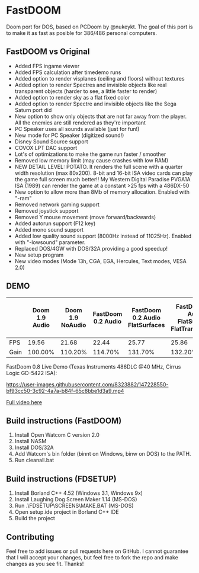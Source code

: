 # FastDOOM
Doom port for DOS, based on PCDoom by @nukeykt. The goal of this port is to make it as fast as posible for 386/486 personal computers.

## FastDOOM vs Original

* Added FPS ingame viewer
* Added FPS calculation after timedemo runs
* Added option to render visplanes (ceiling and floors) without textures
* Added option to render Spectres and invisible objects like real transparent objects (harder to see, a little faster to render)
* Added option to render sky as a flat fixed color
* Added option to render Spectre and invisible objects like the Sega Saturn port did
* New option to show only objects that are not far away from the player. All the enemies are still rendered as they're important
* PC Speaker uses all sounds available (just for fun!)
* New mode for PC Speaker (digitized sound!)
* Disney Sound Source support
* COVOX LPT DAC support
* Lot's of optimizations to make the game run faster / smoother
* Removed low memory limit (may cause crashes with low RAM)
* NEW DETAIL LEVEL: POTATO. It renders the full scene with a quarter width resolution (max 80x200). 8-bit and 16-bit ISA video cards can play the game full screen much better!! My Western Digital Paradise PVGA1A ISA (1989) can render the game at a constant >25 fps with a 486DX-50
* New option to allow more than 8Mb of memory allocation. Enabled with "-ram"
* Removed network gaming support
* Removed joystick support
* Removed Y mouse movement (move forward/backwards)
* Added autorun support (F12 key)
* Added mono sound support
* Added low quality sound support (8000Hz instead of 11025Hz). Enabled with "-lowsound" parameter.
* Replaced DOS/4GW with DOS/32A providing a good speedup!
* New setup program
* New video modes (Mode 13h, CGA, EGA, Hercules, Text modes, VESA 2.0)

## DEMO

|        | Doom 1.9 Audio | Doom 1.9 NoAudio | FastDoom 0.2 Audio | FastDoom 0.2 Audio FlatSurfaces | FastDoom 0.2 Audio FlatSurfaces FlatTransparency | FastDoom 0.2 Audio FlatSurfaces Sega Saturn transparency | FastDoom 0.2 NoAudio | FastDoom 0.2 NoAudio FlatSurfaces Sega Saturn transparency |
|--------|----------------|-------------------|--------------------|----------------------------------|----------------------------------------------------|-----------------------------------------------------------|-----------------------|--------------------------------------------------------------|
| FPS    | 19.56          | 21.68             | 22.44              | 25.77                            | 25.86                                              | 26.02                                                     | 24.79                 | 29.05                                                        |
| Gain | 100.00%        | 110.20%           | 114.70%            | 131.70%                          | 132.20%                                            | 133.00%                                                   | 126.74%               | 148.52%                                                      |

FastDoom 0.8 Live Demo (Texas Instruments 486DLC @40 MHz, Cirrus Logic GD-5422 ISA):

https://user-images.githubusercontent.com/8323882/147228550-bf93cc50-3c92-4a7a-b84f-65c8bbe1d3a9.mp4

[Full video here](https://www.youtube.com/watch?v=qizwu6dozvc)

## Build instructions (FastDOOM)

1) Install Open Watcom C version 2.0
2) Install NASM
3) Install DOS/32A
4) Add Watcom's bin folder (binnt on Windows, binw on DOS) to the PATH.
5) Run cleanall.bat

## Build instructions (FDSETUP)

1) Install Borland C++ 4.52 (Windows 3.1, Windows 9x)
2) Install Laughing Dog Screen Maker 1.14 (MS-DOS)
3) Run .\FDSETUP\SCREENS\MAKE.BAT (MS-DOS)
4) Open setup.ide project in Borland C++ IDE
5) Build the project

## Contributing

Feel free to add issues or pull requests here on GitHub. I cannot guarantee that I will accept your changes, but feel free to fork the repo and make changes as you see fit. Thanks!
